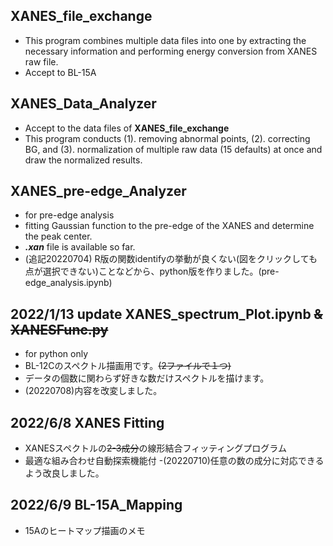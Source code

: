 ## XANES_file_exchange
- This program combines multiple data files into one by extracting the necessary information and performing energy conversion from XANES raw file.
- Accept to BL-15A
## XANES_Data_Analyzer
- Accept to the data files of **XANES_file_exchange**
- This program conducts (1). removing abnormal points, (2). correcting BG, and (3). normalization of multiple raw data (15 defaults) at once and draw the normalized results. 
## XANES_pre-edge_Analyzer
- for pre-edge analysis
- fitting Gaussian function to the pre-edge of the XANES and determine the peak center.
- ***.xan*** file is available so far. 
- (追記20220704) R版の関数identifyの挙動が良くない(図をクリックしても点が選択できない)ことなどから、python版を作りました。(pre-edge_analysis.ipynb)

## 2022/1/13 update XANES_spectrum_Plot.ipynb ~~& XANESFunc.py~~
- for python only
- BL-12Cのスペクトル描画用です。~~(2ファイルで１つ)~~
- データの個数に関わらず好きな数だけスペクトルを描けます。
- (20220708)内容を改変しました。
## 2022/6/8 XANES Fitting
- XANESスペクトルの~~2-3成分~~の線形結合フィッティングプログラム
- 最適な組み合わせ自動探索機能付
-(20220710)任意の数の成分に対応できるよう改良しました。
## 2022/6/9 BL-15A_Mapping
- 15Aのヒートマップ描画のメモ
